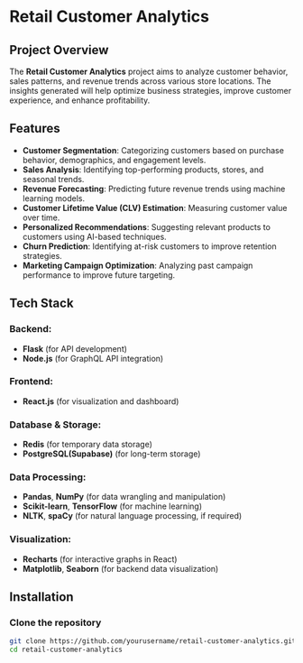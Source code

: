 # Retail Customer Analytics

## Project Overview
The **Retail Customer Analytics** project aims to analyze customer behavior, sales patterns, and revenue trends across various store locations. The insights generated will help optimize business strategies, improve customer experience, and enhance profitability.

## Features
- **Customer Segmentation**: Categorizing customers based on purchase behavior, demographics, and engagement levels.
- **Sales Analysis**: Identifying top-performing products, stores, and seasonal trends.
- **Revenue Forecasting**: Predicting future revenue trends using machine learning models.
- **Customer Lifetime Value (CLV) Estimation**: Measuring customer value over time.
- **Personalized Recommendations**: Suggesting relevant products to customers using AI-based techniques.
- **Churn Prediction**: Identifying at-risk customers to improve retention strategies.
- **Marketing Campaign Optimization**: Analyzing past campaign performance to improve future targeting.

## Tech Stack
### Backend:
- **Flask** (for API development)
- **Node.js** (for GraphQL API integration)

### Frontend:
- **React.js** (for visualization and dashboard)

### Database & Storage:
- **Redis** (for temporary data storage)
- **PostgreSQL(Supabase)** (for long-term storage)

### Data Processing:
- **Pandas**, **NumPy** (for data wrangling and manipulation)
- **Scikit-learn**, **TensorFlow** (for machine learning)
- **NLTK**, **spaCy** (for natural language processing, if required)

### Visualization:
- **Recharts** (for interactive graphs in React)
- **Matplotlib**, **Seaborn** (for backend data visualization)

## Installation

### Clone the repository
```sh
git clone https://github.com/yourusername/retail-customer-analytics.git
cd retail-customer-analytics

